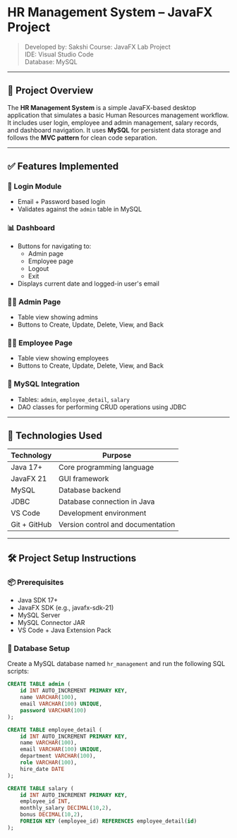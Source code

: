 # HR Management System – JavaFX Project
> Developed by: Sakshi 
> Course: JavaFX Lab Project  
> IDE: Visual Studio Code  
> Database: MySQL  

---

## 📌 Project Overview

The **HR Management System** is a simple JavaFX-based desktop application that simulates a basic Human Resources management workflow. It includes user login, employee and admin management, salary records, and dashboard navigation. It uses **MySQL** for persistent data storage and follows the **MVC pattern** for clean code separation.

---

## ✅ Features Implemented

### 🔐 Login Module
- Email + Password based login
- Validates against the `admin` table in MySQL

### 📊 Dashboard
- Buttons for navigating to:
  - Admin page
  - Employee page
  - Logout
  - Exit
- Displays current date and logged-in user's email

### 👩‍💼 Admin Page
- Table view showing admins
- Buttons to Create, Update, Delete, View, and Back

### 👨‍💼 Employee Page
- Table view showing employees
- Buttons to Create, Update, Delete, View, and Back

### 💾 MySQL Integration
- Tables: `admin`, `employee_detail`, `salary`
- DAO classes for performing CRUD operations using JDBC

---

## 🧰 Technologies Used

| Technology        | Purpose                              |
|-------------------|--------------------------------------|
| Java 17+          | Core programming language            |
| JavaFX 21         | GUI framework                        |
| MySQL             | Database backend                     |
| JDBC              | Database connection in Java          |
| VS Code           | Development environment              |
| Git + GitHub      | Version control and documentation    |

---

## 🛠️ Project Setup Instructions

### 📦 Prerequisites
- Java SDK 17+
- JavaFX SDK (e.g., javafx-sdk-21)
- MySQL Server
- MySQL Connector JAR
- VS Code + Java Extension Pack

### 🧱 Database Setup
Create a MySQL database named `hr_management` and run the following SQL scripts:

```sql
CREATE TABLE admin (
    id INT AUTO_INCREMENT PRIMARY KEY,
    name VARCHAR(100),
    email VARCHAR(100) UNIQUE,
    password VARCHAR(100)
);

CREATE TABLE employee_detail (
    id INT AUTO_INCREMENT PRIMARY KEY,
    name VARCHAR(100),
    email VARCHAR(100) UNIQUE,
    department VARCHAR(100),
    role VARCHAR(100),
    hire_date DATE
);

CREATE TABLE salary (
    id INT AUTO_INCREMENT PRIMARY KEY,
    employee_id INT,
    monthly_salary DECIMAL(10,2),
    bonus DECIMAL(10,2),
    FOREIGN KEY (employee_id) REFERENCES employee_detail(id)
);
